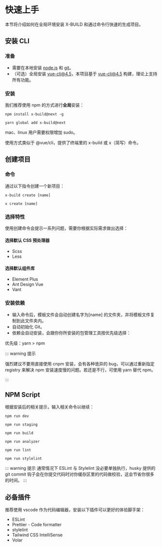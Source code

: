 # 快速上手

本节将介绍如何在全局环境安装 X-BUILD 和通过命令行快速的生成项目。

## 安装 CLI

### 准备

- 需要在本地安装 [node.js](https://nodejs.org/en/) 和 [git](https://git-scm.com/)。
- （可选）全局安装 vue-cli@4.5，本项目基于 vue-cli@4.5 构建，理论上支持所有功能。

### 安装

我们推荐使用 npm 的方式进行**全局**安装：

<CodeGroup>
  <CodeGroupItem title="npm">

```bash:no-line-numbers
npm install x-build@next -g
```

  </CodeGroupItem>
  <CodeGroupItem title="yarn">

```bash:no-line-numbers
yarn global add x-build@next
```

  </CodeGroupItem>
</CodeGroup>

mac、linux 用户需要权限增加 sudo。

使用方式类似于 @vue/cli，提供了终端里的 x-build 或 x（简写）命令。

## 创建项目

### 命令

通过以下指令创建一个新项目：

<CodeGroup>
  <CodeGroupItem title="命令">

```bash:no-line-numbers
x-build create [name]
```

  </CodeGroupItem>
  <CodeGroupItem title="缩写">

```bash:no-line-numbers
x create [name]
```

  </CodeGroupItem>
</CodeGroup>

### 选择特性

使用创建命令会提示一系列问题，需要你根据实际需求做出选择：

#### 选择默认 CSS 预处理器

- Scss
- Less

#### 选择默认组件库

- Element Plus
- Ant Design Vue
- Vant

### 安装依赖

- 输入命令后，模板文件会自动创建名字为[name] 的文件夹，并将模板文件复制到此文件夹内。
- 自动初始化 Git。
- 依赖会自动安装，会跟你你所安装的包管理工具按优先级选择：

优先级：yarn > npm

::: warning 提示

强烈建议不要用直接使用 cnpm 安装，会有各种诡异的 bug，可以通过重新指定 registry 来解决 npm 安装速度慢的问题。若还是不行，可使用 yarn 替代 npm。

:::

## NPM Script

根据安装后的相关提示，输入相关命令以继续：

<CodeGroup>
  <CodeGroupItem title="开发环境">

```bash:no-line-numbers
npm run dev
```

  </CodeGroupItem>
  <CodeGroupItem title="预生产环境">

```bash:no-line-numbers
npm run staging
```

  </CodeGroupItem>
  <CodeGroupItem title="正式环境">

```bash:no-line-numbers
npm run build
```

  </CodeGroupItem>
  <CodeGroupItem title="包分析工具">

```bash:no-line-numbers
npm run analyzer
```

  </CodeGroupItem>
  <CodeGroupItem title="ESLint">

```bash:no-line-numbers
npm run lint
```

  </CodeGroupItem>
  <CodeGroupItem title="Stylelint">

```bash:no-line-numbers
npm run stylelint
```

  </CodeGroupItem>
</CodeGroup>

::: warning 提示
通常情况下 ESLint 与 Stylelint 没必要单独执行，husky 提供的 git commit 钩子会在你提交代码时对你缓存区里的代码做校验，这会节省你很多的时间。
:::

## 必备插件

推荐使用 vscode 作为代码编辑器，安装以下插件可以更好的体验脚手架：

- ESLint
- Prettier - Code formatter
- stylelint
- Tailwind CSS IntelliSense
- Volar
